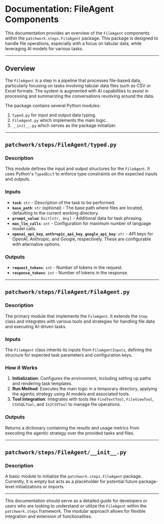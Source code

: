 # Documentation: FileAgent Components

This documentation provides an overview of the `FileAgent` components within the `patchwork.steps.FileAgent` package. This package is designed to handle file operations, especially with a focus on tabular data, while leveraging AI models for various tasks.

---

## Overview

The `FileAgent` is a step in a pipeline that processes file-based data, particularly focusing on tasks involving tabular data files such as CSV or Excel formats. The system is augmented with AI capabilities to assist in processing and summarizing the conversations revolving around the data.

The package contains several Python modules: 
1. `typed.py` for input and output data typing.
2. `FileAgent.py` which implements the main logic.
3. `__init__.py` which serves as the package initializer.

---

## `patchwork/steps/FileAgent/typed.py`

### Description
This module defines the input and output structures for the `FileAgent`. It uses Python's `TypedDict` to enforce type constraints on the expected inputs and outputs.

### Inputs

- **`task`**: `str` - Description of the task to be performed.
- **`base_path`**: `str` (optional) - The base path where files are located, defaulting to the current working directory.
- **`prompt_value`**: `Dict[str, Any]` - Additional data for task phrasing.
- **`max_llm_calls`**: `int` - Configuration for maximum number of language model calls.
- **`openai_api_key`**, **`anthropic_api_key`**, **`google_api_key`**: `str` - API keys for OpenAI, Anthropic, and Google, respectively. These are configurable with alternative options.

### Outputs

- **`request_tokens`**: `int` - Number of tokens in the request.
- **`response_tokens`**: `int` - Number of tokens in the response.

---

## `patchwork/steps/FileAgent/FileAgent.py`

### Description
The primary module that implements the `FileAgent`. It extends the `Step` class and integrates with various tools and strategies for handling file data and executing AI-driven tasks. 

### Inputs

The `FileAgent` class inherits its inputs from `FileAgentInputs`, defining the structure for expected task parameters and configuration keys.

### How it Works

1. **Initialization**: Configures the environment, including setting up paths and rendering task templates.
2. **Run Method**: Executes the main logic in a temporary directory, applying the agentic strategy using AI models and associated tools.
3. **Tool Integration**: Integrates with tools like `FindTextTool`, `FileViewTool`, `CSVSQLTool`, and `In2CSVTool` to manage file operations.

### Outputs

Returns a dictionary containing the results and usage metrics from executing the agentic strategy over the provided tasks and files.

---

## `patchwork/steps/FileAgent/__init__.py`

### Description
A basic module to initialize the `patchwork.steps.FileAgent` package. Currently, it is empty but acts as a placeholder for potential future package-level initializations or imports.

--- 

This documentation should serve as a detailed guide for developers or users who are looking to understand or utilize the `FileAgent` within the `patchwork.steps` framework. The modular approach allows for flexible integration and extension of functionalities.
